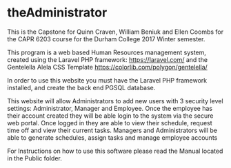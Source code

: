 # theAdministrator
This is the Capstone for Quinn Craven, William Beniuk and Ellen Coombs for the CAPR 6203 course for the Durham College 2017 Winter semester.

This program is a web based Human Resources management system, created using the Laravel PHP framework: https://laravel.com/ and the Gentelella Alela CSS Template  https://colorlib.com/polygon/gentelella/

In order to use this website you must have the Laravel PHP framework installed, and create the back end PGSQL database.

This website will allow Administrators to add new users with 3 security level settings: Administrator, Manager and Employee. Once the employee has their account created they will be able login to the system via the secure web portal. Once logged in they are able to view their schedule, request time off and view their current tasks. Managers and Administrators will be able to generate schedules, assign tasks and manage employee accounts

For Instructions on how to use this software please read the Manual located in the Public folder.
